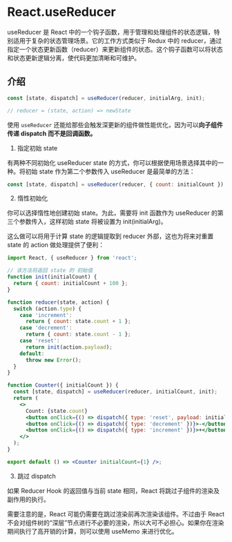 # React.useReducer

useReducer 是 React 中的一个钩子函数，用于管理和处理组件的状态逻辑，特别适用于复杂的状态管理场景。它的工作方式类似于 Redux 中的 reducer，通过指定一个状态更新函数（reducer）来更新组件的状态。这个钩子函数可以将状态和状态更新逻辑分离，使代码更加清晰和可维护。

## 介绍

```js
const [state, dispatch] = useReducer(reducer, initialArg, init);

// reducer = (state, action) => newState
```

使用 `useReducer` 还能给那些会触发深更新的组件做性能优化，因为可以**向子组件传递 dispatch 而不是回调函数。**

1. 指定初始 state

有两种不同初始化 useReducer state 的方式，你可以根据使用场景选择其中的一种。将初始 state 作为第二个参数传入 useReducer 是最简单的方法：

```js
const [state, dispatch] = useReducer(reducer, { count: initialCount });
```

2. 惰性初始化

你可以选择惰性地创建初始 state。为此，需要将 init 函数作为 useReducer 的第三个参数传入，这样初始 state 将被设置为 init(initialArg)。

这么做可以将用于计算 state 的逻辑提取到 reducer 外部，这也为将来对重置 state 的 action 做处理提供了便利：

```jsx
import React, { useReducer } from 'react';

// 该方法将返回 state 的 初始值
function init(initialCount) {
  return { count: initialCount + 100 };
}

function reducer(state, action) {
  switch (action.type) {
    case 'increment':
      return { count: state.count + 1 };
    case 'decrement':
      return { count: state.count - 1 };
    case 'reset':
      return init(action.payload);
    default:
      throw new Error();
  }
}

function Counter({ initialCount }) {
  const [state, dispatch] = useReducer(reducer, initialCount, init);
  return (
    <>
      Count: {state.count}
      <button onClick={() => dispatch({ type: 'reset', payload: initialCount })}>Reset</button>
      <button onClick={() => dispatch({ type: 'decrement' })}>-</button>
      <button onClick={() => dispatch({ type: 'increment' })}>+</button>
    </>
  );
}

export default () => <Counter initialCount={1} />;
```

3. 跳过 dispatch

如果 Reducer Hook 的返回值与当前 state 相同，React 将跳过子组件的渲染及副作用的执行。

需要注意的是，React 可能仍需要在跳过渲染前再次渲染该组件。不过由于 React 不会对组件树的“深层”节点进行不必要的渲染，所以大可不必担心。如果你在渲染期间执行了高开销的计算，则可以使用 useMemo 来进行优化。
